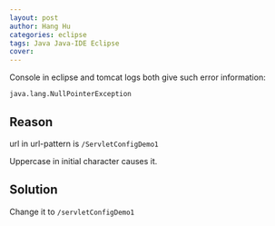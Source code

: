 ```yaml
---
layout: post
author: Hang Hu
categories: eclipse
tags: Java Java-IDE Eclipse 
cover: 
---
```


Console in eclipse and tomcat logs both give such error information: 

```
java.lang.NullPointerException  
```

## Reason

url in url-pattern is `/ServletConfigDemo1`  

Uppercase in initial character causes it.


## Solution

Change it to `/servletConfigDemo1`

